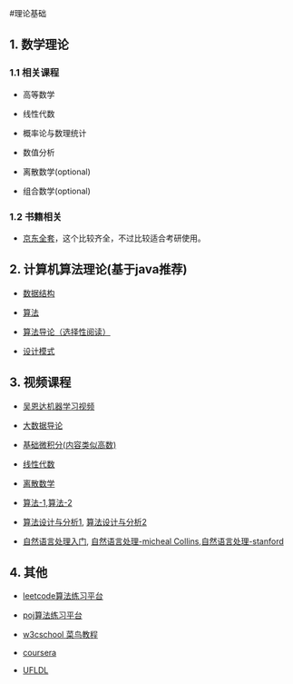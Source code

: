 #理论基础

## 1. 数学理论

### 1.1 相关课程

* 高等数学

* 线性代数

* 概率论与数理统计

* 数值分析

* 离散数学(optional)

* 组合数学(optional)

### 1.2 书籍相关

* [京东全套](http://item.jd.com/1329985245.html)，这个比较齐全，不过比较适合考研使用。

## 2. 计算机算法理论(基于java推荐)

* [数据结构](http://item.jd.com/10058405.html)

* [算法](http://item.jd.com/11098789.html)

* [算法导论（选择性阅读）](http://item.jd.com/11144230.html)

* [设计模式](http://item.jd.com/11414555.html)

## 3. 视频课程

* [吴恩达机器学习视频](https://www.coursera.org/learn/machine-learning)

* [大数据导论](https://www.coursera.org/learn/intro-to-big-data)

* [基础微积分(内容类似高数)](https://www.coursera.org/learn/calculus1)

* [线性代数](https://www.coursera.org/course/matrix)

* [离散数学](https://www.coursera.org/course/dmathgen)

* [算法-1](https://www.coursera.org/course/algs4partI),[算法-2](https://www.coursera.org/course/algs4partII)

* [算法设计与分析1](https://www.coursera.org/course/algo), [算法设计与分析2](https://www.coursera.org/course/algo2)

* [自然语言处理入门](https://zh.coursera.org/course/nlpintro), [自然语言处理-micheal Collins](https://zh.coursera.org/course/nlangp),[自然语言处理-stanford](https://zh.coursera.org/course/nlp)

## 4. 其他

* [leetcode算法练习平台](https://leetcode.com/)

* [poj算法练习平台](http://poj.org/)

* [w3cschool 菜鸟教程](http://www.runoob.com/)

* [coursera](https://zh.coursera.org/)

* [UFLDL](http://ufldl.stanford.edu/wiki/index.php/UFLDL%E6%95%99%E7%A8%8B) 

